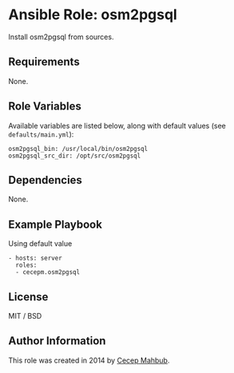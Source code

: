 # Ansible Role: osm2pgsql

Install osm2pgsql from sources.

## Requirements

None.

## Role Variables

Available variables are listed below, along with default values (see `defaults/main.yml`):

    osm2pgsql_bin: /usr/local/bin/osm2pgsql
    osm2pgsql_src_dir: /opt/src/osm2pgsql

## Dependencies

None.

## Example Playbook

Using default value

    - hosts: server
      roles:
      - cecepm.osm2pgsql

## License

MIT / BSD

## Author Information

This role was created in 2014 by [Cecep Mahbub](http://ngadimin.org/).
